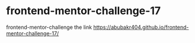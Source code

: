 # frontend-mentor-challenge-17
 frontend-mentor-challenge the link https://abubakr404.github.io/frontend-mentor-challenge-17/
